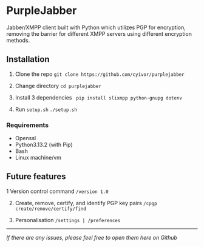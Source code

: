 # PurpleJabber
Jabber/XMPP client built with Python which utilizes PGP for encryption, removing the barrier for different XMPP servers using different encryption methods.

## Installation

1. Clone the repo
``` git clone https://github.com/cyivor/purplejabber ```

2. Change directory
``` cd purplejabber ```

3. Install 3 dependencies
``` pip install slixmpp python-gnupg dotenv```

4. Run `setup.sh`
``` ./setup.sh ```

### Requirements

- Openssl
- Python3.13.2 (with Pip)
- Bash
- Linux machine/vm

## Future features

1 Version control command 
``` /version 1.0 ```

2. Create, remove, certify, and identify PGP key pairs
``` /cpgp create/remove/certify/find ```

3. Personalisation
``` /settings | /preferences ```

---

<i>If there are any issues, please feel free to open them here on Github</i>